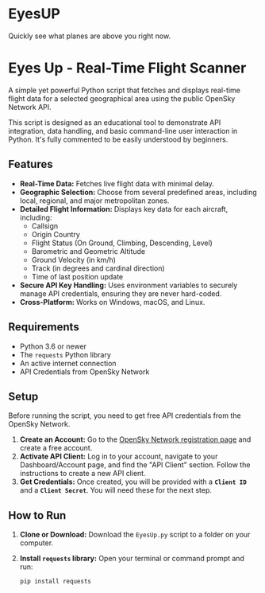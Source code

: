 # EyesUP
Quickly see what planes are above you right now.
# Eyes Up - Real-Time Flight Scanner

A simple yet powerful Python script that fetches and displays real-time flight data for a selected geographical area using the public OpenSky Network API.

This script is designed as an educational tool to demonstrate API integration, data handling, and basic command-line user interaction in Python. It's fully commented to be easily understood by beginners.

## Features

* **Real-Time Data:** Fetches live flight data with minimal delay.
* **Geographic Selection:** Choose from several predefined areas, including local, regional, and major metropolitan zones.
* **Detailed Flight Information:** Displays key data for each aircraft, including:
  * Callsign
  * Origin Country
  * Flight Status (On Ground, Climbing, Descending, Level)
  * Barometric and Geometric Altitude
  * Ground Velocity (in km/h)
  * Track (in degrees and cardinal direction)
  * Time of last position update
* **Secure API Key Handling:** Uses environment variables to securely manage API credentials, ensuring they are never hard-coded.
* **Cross-Platform:** Works on Windows, macOS, and Linux.

## Requirements

* Python 3.6 or newer
* The `requests` Python library
* An active internet connection
* API Credentials from OpenSky Network

## Setup

Before running the script, you need to get free API credentials from the OpenSky Network.

1. **Create an Account:** Go to the [OpenSky Network registration page](https://opensky-network.org/my-account/register) and create a free account.
2. **Activate API Client:** Log in to your account, navigate to your Dashboard/Account page, and find the "API Client" section. Follow the instructions to create a new API client.
3. **Get Credentials:** Once created, you will be provided with a **`Client ID`** and a **`Client Secret`**. You will need these for the next step.

## How to Run

1. **Clone or Download:**
   Download the `EyesUp.py` script to a folder on your computer.

2. **Install `requests` library:**
   Open your terminal or command prompt and run:
   ```bash
   pip install requests
